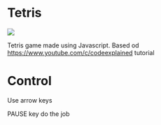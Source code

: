 # Tetris



<img src="https://i.imgur.com/ZZEXFYq.png">

Tetris game made using Javascript. Based od https://www.youtube.com/c/codeexplained tutorial

# Control

Use arrow keys

PAUSE key do the job 
